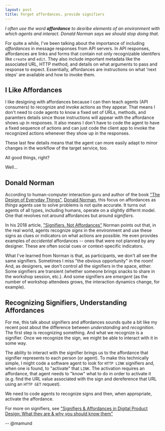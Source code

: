 ```yaml
---
layout: post
title: Forget affordances, provide signifiers
---
```


_I often use the word **affordance** to desribe elements of an environment with which agents and interact. Donald Norman says we should stop doing that._

For quite a while, I've been talking about the importance of including _affordances_ in message responses from API servers. In API responses, affordances are links and forms that contain not only recognizable identifers like `create` and `edit`. They also include important metadata like the associated URL, HTTP method, and details on what arguments to pass and response to expect. Essentially, affordances are instructions on what 'next steps' are available and how to invoke them.

## I Like Affordances
I like designing with affordances because I can then teach agents (API consumers) to recognize and invoke actions as they appear. That means I don't need to code agents to know a fixed set of URLs, methods, and paramters details since those instructions will appear with the affordance shows up in responses. It also means I don't have to code the agent to have a fixed sequence of actions and can just code the client app to invoke the recognized actions whenever they show up in the responses.

These last few details means that the agent can more easily adapt to minor changes in the workflow of the target service, too. 

All good things, right?

Well...

## Donald Norman
According to human-computer interaction guru and author of the book ["The Design of Everyday Things"](https://en.wikipedia.org/wiki/The_Design_of_Everyday_Things), [Donald Norman](https://twitter.com/jnd1er), this focus on affordances as _things_ agents use to solve problems is not quite accurate. It turns out agents of all types, including humans, operate on a slightly differnt model. One that revolves not around affordances but around _signifiers_.

In his 2018 article, ["Signifiers, Not Affordances"](https://jnd.org/signifiers_not_affordances/) Norman points out that, in the real world, agents recognize _signs_ in the environment and use these signs as clues or indicators on what actions are possible. He even provides examples of _accidental_ affordances -- ones that were not planned by any designer. These are often social cues or context-specific indicators. 

What I've learned from Norman is that, as participants, we don't all see the same signifiers. Sometimes I miss "the obvious opportunity" in the room!  And, as designers, we don't control all the signifiers in the space, either. Some signifiers are transient (whether someone brings snacks to share in the workshop session, etc.). And some signifiers are _emergent_ (as the number of workshop attendees grows, the interaction dynamics change, for example).

## Recognizing Signifiers, Understanding Affordances
For me, this talk about signifiers and affordances sounds quite a bit like my recent post about the difference between _understanding_ and _recognition_. The first step is recognizing something. And what we recognize is a signifier. Once we recognize the sign, we might be able to interact with it in some way.

The ability to interact with the signifier brings us to the affordance that signifier represents to each person (or agent). To make this technically simple, I might code a software agent to look for `HTTP LINK` signifiers and, when one is found, to "activate" that `LINK`. The activation requires an affordance, that agent needs to "know" what to do in order to activate it (e.g. find the URL value associated with the sign and dereference that URL using an `HTTP GET` request).  

We need to code agents to recognize signs and then, when appropriate, activate the affordance.

For more on signifiers, see ["Signifiers & Affordances in Digital Product Design: What they are & why you should know them"](https://blog.usejournal.com/signifiers-affordances-in-digital-product-design-what-they-are-why-you-should-know-them-73c6ca3a1eac)

-- @mamund

